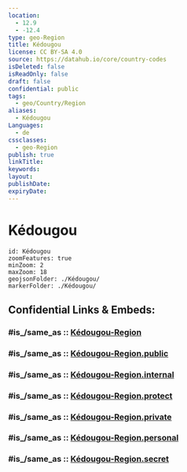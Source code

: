 ```yaml
---
location:
  - 12.9
  - -12.4
type: geo-Region
title: Kédougou
license: CC BY-SA 4.0
source: https://datahub.io/core/country-codes
isDeleted: false
isReadOnly: false
draft: false
confidential: public
tags:
  - geo/Country/Region
aliases:
  - Kédougou
Languages:
  - de
cssclasses:
  - geo-Region
publish: true
linkTitle:
keywords:
layout:
publishDate:
expiryDate:
---
```


# Kédougou

```leaflet
id: Kédougou
zoomFeatures: true 
minZoom: 2 
maxZoom: 18
geojsonFolder: ./Kédougou/
markerFolder: ./Kédougou/
```


## Confidential Links & Embeds: 

### #is_/same_as :: [Kédougou-Region](/_Standards/Earth/Continent/Africa/Africa~West/Senegal/regions~Senegal/Kédougou-Region.md) 

### #is_/same_as :: [Kédougou-Region.public](/_public/Earth/Continent/Africa/Africa~West/Senegal/regions~Senegal/Kédougou-Region.public.md) 

### #is_/same_as :: [Kédougou-Region.internal](/_internal/Earth/Continent/Africa/Africa~West/Senegal/regions~Senegal/Kédougou-Region.internal.md) 

### #is_/same_as :: [Kédougou-Region.protect](/_protect/Earth/Continent/Africa/Africa~West/Senegal/regions~Senegal/Kédougou-Region.protect.md) 

### #is_/same_as :: [Kédougou-Region.private](/_private/Earth/Continent/Africa/Africa~West/Senegal/regions~Senegal/Kédougou-Region.private.md) 

### #is_/same_as :: [Kédougou-Region.personal](/_personal/Earth/Continent/Africa/Africa~West/Senegal/regions~Senegal/Kédougou-Region.personal.md) 

### #is_/same_as :: [Kédougou-Region.secret](/_secret/Earth/Continent/Africa/Africa~West/Senegal/regions~Senegal/Kédougou-Region.secret.md)

